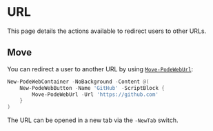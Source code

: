 # URL

This page details the actions available to redirect users to other URLs.

## Move

You can redirect a user to another URL by using [`Move-PodeWebUrl`](../../../Functions/Actions/Move-PodeWebUrl):

```powershell
New-PodeWebContainer -NoBackground -Content @(
    New-PodeWebButton -Name 'GitHub' -ScriptBlock {
        Move-PodeWebUrl -Url 'https://github.com'
    }
)
```

The URL can be opened in a new tab via the `-NewTab` switch.
